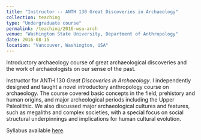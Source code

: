 ```yaml
---
title: "Instructor -- ANTH 130 Great Discoveries in Archaeology"
collection: teaching
type: "Undergraduate course"
permalink: /teaching/2016-wsu-arch
venue: "Washington State University, Department of Anthropology"
date: 2016-08-15
location: "Vancouver, Washington, USA"
---
```


Introductory archaeology course of great archaeological	discoveries and	the work of archaeologists on our sense of the past.

Instructor for ANTH 130 *Great Discoveries in Archaeology*. I independently designed and taught a novel introductory anthropology course on archaeology. The course covered basic concepts in the field, prehistory and human origins, and major archeological periods including the Upper Paleolithic. We also discussed major archaeological cultures and features, such as megaliths and complex societies, with a special focus on social structural underpinnings and implications for human cultural evolution. 

Syllabus available [here](/files/ANTH_130_Syllabus.pdf).